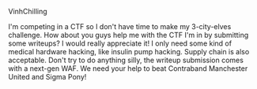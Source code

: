 VinhChilling

I'm competing in a CTF so I don't have time to make my 3-city-elves challenge. How about you guys help me with the CTF I'm in by submitting some writeups? I would really appreciate it! I only need some kind of medical hardware hacking, like insulin pump hacking. Supply chain is also acceptable. Don't try to do anything silly, the writeup submission comes with a next-gen WAF. We need your help to beat Contraband Manchester United and Sigma Pony!
